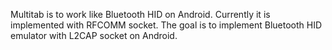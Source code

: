 Multitab is to work like Bluetooth HID on Android. Currently it is implemented with RFCOMM socket. The goal is to implement Bluetooth HID emulator with L2CAP socket on Android.